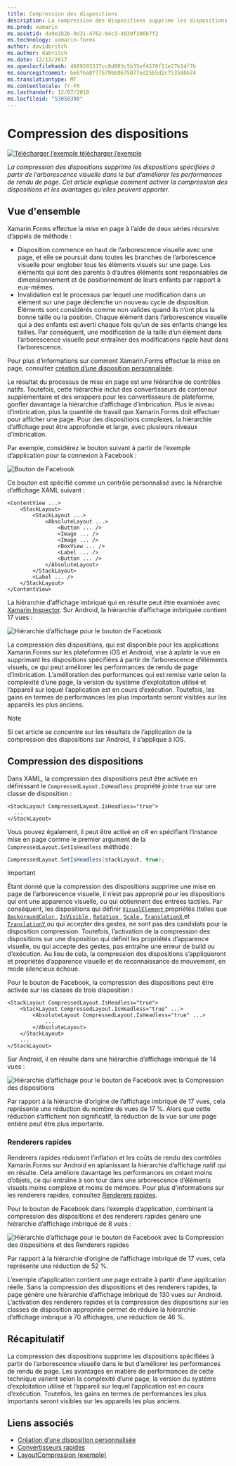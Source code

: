 ```yaml
---
title: Compression des dispositions
description: La compression des dispositions supprime les dispositions spécifiées à partir de l’arborescence visuelle dans le but d’améliorer les performances de rendu de page. Cet article explique comment activer la compression des dispositions et les avantages qu’elles peuvent apporter.
ms.prod: xamarin
ms.assetid: da9e1b26-9d31-4762-94c3-4039f306b7f2
ms.technology: xamarin-forms
author: davidbritch
ms.author: dabritch
ms.date: 12/13/2017
ms.openlocfilehash: 4609593337cc0d003c5b35ef4570f11e27b14f7b
ms.sourcegitcommit: be6f6a8f77679bb9675077ed25b5d2c753580b74
ms.translationtype: MT
ms.contentlocale: fr-FR
ms.lasthandoff: 12/07/2018
ms.locfileid: "53050398"
---
```

# <a name="layout-compression"></a>Compression des dispositions

[![Télécharger l’exemple](~/media/shared/download.png) télécharger l’exemple](https://developer.xamarin.com/samples/xamarin-forms/userinterface/layoutcompression/)

_La compression des dispositions supprime les dispositions spécifiées à partir de l’arborescence visuelle dans le but d’améliorer les performances de rendu de page. Cet article explique comment activer la compression des dispositions et les avantages qu’elles peuvent apporter._

## <a name="overview"></a>Vue d'ensemble

Xamarin.Forms effectue la mise en page à l’aide de deux séries récursive d’appels de méthode :

- Disposition commence en haut de l’arborescence visuelle avec une page, et elle se poursuit dans toutes les branches de l’arborescence visuelle pour englober tous les éléments visuels sur une page. Les éléments qui sont des parents à d’autres éléments sont responsables de dimensionnement et de positionnement de leurs enfants par rapport à eux-mêmes.
- Invalidation est le processus par lequel une modification dans un élément sur une page déclenche un nouveau cycle de disposition. Éléments sont considérés comme non valides quand ils n’ont plus la bonne taille ou la position. Chaque élément dans l’arborescence visuelle qui a des enfants est averti chaque fois qu’un de ses enfants change les tailles. Par conséquent, une modification de la taille d’un élément dans l’arborescence visuelle peut entraîner des modifications ripple haut dans l’arborescence.

Pour plus d’informations sur comment Xamarin.Forms effectue la mise en page, consultez [création d’une disposition personnalisée](~/xamarin-forms/user-interface/layouts/custom.md).

Le résultat du processus de mise en page est une hiérarchie de contrôles natifs. Toutefois, cette hiérarchie inclut des convertisseurs de conteneur supplémentaire et des wrappers pour les convertisseurs de plateforme, gonfler davantage la hiérarchie d’affichage d’imbrication. Plus le niveau d’imbrication, plus la quantité de travail que Xamarin.Forms doit effectuer pour afficher une page. Pour des dispositions complexes, la hiérarchie d’affichage peut être approfondie et large, avec plusieurs niveaux d’imbrication.

Par exemple, considérez le bouton suivant à partir de l’exemple d’application pour la connexion à Facebook :

![](layout-compression-images/facebook-button.png "Bouton de Facebook")

Ce bouton est spécifié comme un contrôle personnalisé avec la hiérarchie d’affichage XAML suivant :

```xaml
<ContentView ...>
    <StackLayout>
        <StackLayout ...>
            <AbsoluteLayout ...>
                <Button ... />    
                <Image ... />
                <Image ... />
                <BoxView ... />
                <Label ... />
                <Button ... />
            </AbsoluteLayout>
        </StackLayout>
        <Label ... />
    </StackLayout>    
</ContentView>
```

La hiérarchie d’affichage imbriqué qui en résulte peut être examinée avec [Xamarin Inspector](~/tools/inspector/index.md). Sur Android, la hiérarchie d’affichage imbriquée contient 17 vues :

![](layout-compression-images/no-compression.png "Hiérarchie d’affichage pour le bouton de Facebook")

La compression des dispositions, qui est disponible pour les applications Xamarin.Forms sur les plateformes iOS et Android, vise à aplatir la vue en supprimant les dispositions spécifiées à partir de l’arborescence d’éléments visuels, ce qui peut améliorer les performances de rendu de page d’imbrication. L’amélioration des performances qui est remise varie selon la complexité d’une page, la version du système d’exploitation utilisé et l’appareil sur lequel l’application est en cours d’exécution. Toutefois, les gains en termes de performances les plus importants seront visibles sur les appareils les plus anciens.

> [!NOTE]
> Si cet article se concentre sur les résultats de l’application de la compression des dispositions sur Android, il s’applique à iOS.

## <a name="layout-compression"></a>Compression des dispositions

Dans XAML, la compression des dispositions peut être activée en définissant le `CompressedLayout.IsHeadless` propriété jointe `true` sur une classe de disposition :

```xaml
<StackLayout CompressedLayout.IsHeadless="true">
  ...
</StackLayout>   
```

Vous pouvez également, il peut être activé en c# en spécifiant l’instance mise en page comme le premier argument de la `CompressedLayout.SetIsHeadless` méthode :

```csharp
CompressedLayout.SetIsHeadless(stackLayout, true);
```

> [!IMPORTANT]
> Étant donné que la compression des dispositions supprime une mise en page de l’arborescence visuelle, il n’est pas approprié pour les dispositions qui ont une apparence visuelle, ou qui obtiennent des entrées tactiles. Par conséquent, les dispositions qui définir [ `VisualElement` ](xref:Xamarin.Forms.VisualElement) propriétés (telles que [ `BackgroundColor` ](xref:Xamarin.Forms.VisualElement.BackgroundColor), [ `IsVisible` ](xref:Xamarin.Forms.VisualElement.IsVisible), [ `Rotation` ](xref:Xamarin.Forms.VisualElement.Rotation), [ `Scale` ](xref:Xamarin.Forms.VisualElement.Scale), [ `TranslationX` ](xref:Xamarin.Forms.VisualElement.TranslationX) et [ `TranslationY` ](xref:Xamarin.Forms.VisualElement.TranslationY) ou qui accepter des gestes, ne sont pas des candidats pour la disposition compression. Toutefois, l’activation de la compression des dispositions sur une disposition qui définit les propriétés d’apparence visuelle, ou qui accepte des gestes, pas entraîne une erreur de build ou d’exécution. Au lieu de cela, la compression des dispositions s’appliqueront et propriétés d’apparence visuelle et de reconnaissance de mouvement, en mode silencieux échoue.

Pour le bouton de Facebook, la compression des dispositions peut être activée sur les classes de trois disposition :

```xaml
<StackLayout CompressedLayout.IsHeadless="true">
    <StackLayout CompressedLayout.IsHeadless="true" ...>
        <AbsoluteLayout CompressedLayout.IsHeadless="true" ...>
            ...
        </AbsoluteLayout>
    </StackLayout>
    ...
</StackLayout>  
```

Sur Android, il en résulte dans une hiérarchie d’affichage imbriqué de 14 vues :

![](layout-compression-images/layout-compression.png "Hiérarchie d’affichage pour le bouton de Facebook avec la Compression des dispositions")

Par rapport à la hiérarchie d’origine de l’affichage imbriqué de 17 vues, cela représente une réduction du nombre de vues de 17 %. Alors que cette réduction s’affichent non significatif, la réduction de la vue sur une page entière peut être plus importante.

### <a name="fast-renderers"></a>Renderers rapides

Renderers rapides réduisent l’inflation et les coûts de rendu des contrôles Xamarin.Forms sur Android en aplanissant la hiérarchie d’affichage natif qui en résulte. Cela améliore davantage les performances en créant moins d’objets, ce qui entraîne à son tour dans une arborescence d’éléments visuels moins complexe et moins de mémoire. Pour plus d’informations sur les renderers rapides, consultez [Renderers rapides](~/xamarin-forms/internals/fast-renderers.md).

Pour le bouton de Facebook dans l’exemple d’application, combinant la compression des dispositions et des renderers rapides génère une hiérarchie d’affichage imbriqué de 8 vues :

![](layout-compression-images/layout-compression-with-fast-renderers.png "Hiérarchie d’affichage pour le bouton de Facebook avec la Compression des dispositions et des Renderers rapides")

Par rapport à la hiérarchie d’origine de l’affichage imbriqué de 17 vues, cela représente une réduction de 52 %.

L’exemple d’application contient une page extraite à partir d’une application réelle. Sans la compression des dispositions et des renderers rapides, la page génère une hiérarchie d’affichage imbriqué de 130 vues sur Android. L’activation des renderers rapides et la compression des dispositions sur les classes de disposition appropriée permet de réduire la hiérarchie d’affichage imbriqué à 70 affichages, une réduction de 46 %.

## <a name="summary"></a>Récapitulatif

La compression des dispositions supprime les dispositions spécifiées à partir de l’arborescence visuelle dans le but d’améliorer les performances de rendu de page. Les avantages en matière de performances de cette technique varient selon la complexité d’une page, la version du système d’exploitation utilisé et l’appareil sur lequel l’application est en cours d’exécution. Toutefois, les gains en termes de performances les plus importants seront visibles sur les appareils les plus anciens.


## <a name="related-links"></a>Liens associés

- [Création d’une disposition personnalisée](~/xamarin-forms/user-interface/layouts/custom.md)
- [Convertisseurs rapides](~/xamarin-forms/internals/fast-renderers.md)
- [LayoutCompression (exemple)](https://developer.xamarin.com/samples/xamarin-forms/userinterface/layoutcompression/)
